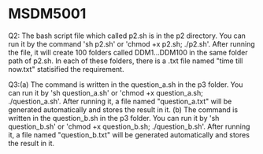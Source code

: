 # MSDM5001

Q2: The bash script file which called p2.sh is in the p2 directory. You can run it by the command 'sh p2.sh' or 'chmod +x p2.sh; ./p2.sh'.
    After running the file, it will create 100 folders called DDM1...DDM100 in the same folder path of p2.sh. In each of these folders, there is a .txt file
    named "time till now.txt" statisified the requirement.
    
Q3:(a) The command is written in the question_a.sh in the p3 folder. You can run it by 'sh question_a.sh' or 'chmod +x question_a.sh; ./question_a.sh'. After running it, 
       a file named "question_a.txt" will be generated automatically and stores the result in it. 
   (b) The command is written in the question_b.sh in the p3 folder. You can run it by 'sh question_b.sh' or 'chmod +x question_b.sh; ./question_b.sh'. After running it, 
       a file named "question_b.txt" will be generated automatically and stores the result in it. 
